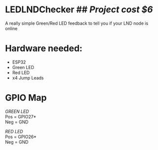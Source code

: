 # LEDLNDChecker ## *Project cost $6*
A really simple Green/Red LED feedback to tell you if your LND node is online

# Hardware needed: 
+ ESP32
+ Green LED
+ Red LED
+ x4 Jump Leads

# GPIO Map 

*GREEN LED*<br>
Pos = GPIO27*<br>
Neg = GND

*RED LED*<br>
Pos = GPIO26*<br>
Neg = GND
